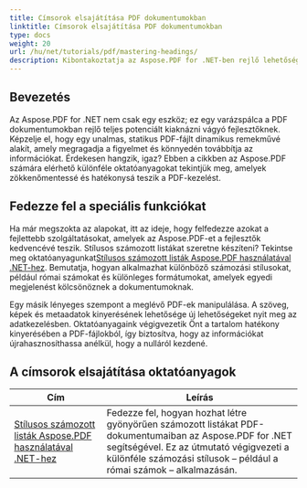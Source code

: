 ```yaml
---
title: Címsorok elsajátítása PDF dokumentumokban
linktitle: Címsorok elsajátítása PDF dokumentumokban
type: docs
weight: 20
url: /hu/net/tutorials/pdf/mastering-headings/
description: Kibontakoztatja az Aspose.PDF for .NET-ben rejlő lehetőségeket átfogó oktatóanyagainkkal az alaphasználattól a speciális funkciókig. Javítsa PDF-kezelési készségeit.
---
```

## Bevezetés

Az Aspose.PDF for .NET nem csak egy eszköz; ez egy varázspálca a PDF dokumentumokban rejlő teljes potenciált kiaknázni vágyó fejlesztőknek. Képzelje el, hogy egy unalmas, statikus PDF-fájlt dinamikus remekművé alakít, amely megragadja a figyelmet és könnyedén továbbítja az információkat. Érdekesen hangzik, igaz? Ebben a cikkben az Aspose.PDF számára elérhető különféle oktatóanyagokat tekintjük meg, amelyek zökkenőmentessé és hatékonysá teszik a PDF-kezelést.


## Fedezze fel a speciális funkciókat

Ha már megszokta az alapokat, itt az ideje, hogy felfedezze azokat a fejlettebb szolgáltatásokat, amelyek az Aspose.PDF-et a fejlesztők kedvencévé teszik. Stílusos számozott listákat szeretne készíteni? Tekintse meg oktatóanyagunkat[Stílusos számozott listák Aspose.PDF használatával .NET-hez](./stylish-numbered-lists/). Bemutatja, hogyan alkalmazhat különböző számozási stílusokat, például római számokat és különleges formátumokat, amelyek egyedi megjelenést kölcsönöznek a dokumentumoknak.

Egy másik lényeges szempont a meglévő PDF-ek manipulálása. A szöveg, képek és metaadatok kinyerésének lehetősége új lehetőségeket nyit meg az adatkezelésben. Oktatóanyagaink végigvezetik Önt a tartalom hatékony kinyerésében a PDF-fájlokból, így biztosítva, hogy az információkat újrahasznosíthassa anélkül, hogy a nulláról kezdené.

## A címsorok elsajátítása oktatóanyagok
| Cím | Leírás |
| --- | --- | 
| [Stílusos számozott listák Aspose.PDF használatával .NET-hez](./stylish-numbered-lists/) | Fedezze fel, hogyan hozhat létre gyönyörűen számozott listákat PDF-dokumentumaiban az Aspose.PDF for .NET segítségével. Ez az útmutató végigvezeti a különféle számozási stílusok – például a római számok – alkalmazásán. |   